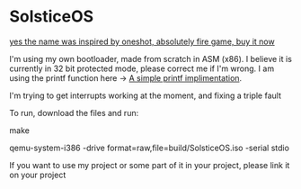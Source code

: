 # SolsticeOS

[yes the name was inspired by oneshot, absolutely fire game, buy it now](https://store.steampowered.com/app/420530/OneShot/)

I'm using my own bootloader, made from scratch in ASM (x86).
I believe it is currently in 32 bit protected mode, please correct me if I'm wrong.
I am using the printf function here  -> [A simple printf implimentation](https://github.com/mpaland/printf/tree/master).

I'm trying to get interrupts working at the moment, and fixing a triple fault

To run, download the files and run:

make

qemu-system-i386 -drive format=raw,file=build/SolsticeOS.iso -serial stdio

If you want to use my project or some part of it in your project, please link it on your project
